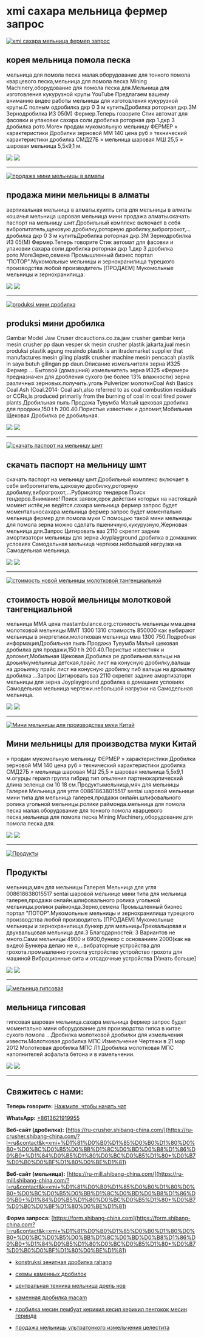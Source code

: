 # xmi сахара мельница фермер запрос

<a href="https://swt.shibang-china.com/?l=ru&img&k=xmi+%D1%81%D0%B0%D1%85%D0%B0%D1%80%D0%B0+%D0%BC%D0%B5%D0%BB%D1%8C%D0%BD%D0%B8%D1%86%D0%B0+%D1%84%D0%B5%D1%80%D0%BC%D0%B5%D1%80+%D0%B7%D0%B0%D0%BF%D1%80%D0%BE%D1%81" target="_blank">![xmi сахара мельница фермер запрос](http://static.shibang-china.com/all-800x300/563.jpg)</a>

## корея мельница помола песка
мельница для помола песка малая.оборудование для тонкого помола кварцевого песка,мельница для помола песка Mining Machinery,оборудование для помола песка для.Мельница для изготовления кукурузной крупы YouTube Предлагаем вашему вниманию видео работы мельницы для изготовления кукурузной крупы.С полным одробилка дкр 0 3 м купитьДробилка роторная дкр.3М Зернодробилка ИЗ 05(М) Фермер.Теперь говорите Стик автомат для фасовки и упаковки сахара соли дробилка роторная дкр 1.дкр 3 дробилка рото.More&#187; продам мукомольную мельницу ФЕРМЕР &#187; характеристики Дробилки зерновой ММ 140 цена руб &#187; технический характеристики дробилка СМД27Б &#187; мельница шаровая МШ 25,5 &#187; шаровая мельница 5,5х9,1 м.


<a href="https://whatsapp.shibangsoft.com/WhatsApp.php" target="_blank" title="WhatsApp">![](http://static.shibang-china.com/icon/whatsapp.png)</a> <a href="https://swt.shibang-china.com/?l=ru&icon&k=xmi+%D1%81%D0%B0%D1%85%D0%B0%D1%80%D0%B0+%D0%BC%D0%B5%D0%BB%D1%8C%D0%BD%D0%B8%D1%86%D0%B0+%D1%84%D0%B5%D1%80%D0%BC%D0%B5%D1%80+%D0%B7%D0%B0%D0%BF%D1%80%D0%BE%D1%81" target="_blank">![](http://static.shibang-china.com/icon/chat-ru.png)</a>

---

<a href="https://swt.shibang-china.com/?l=ru&img&k=xmi+%D1%81%D0%B0%D1%85%D0%B0%D1%80%D0%B0+%D0%BC%D0%B5%D0%BB%D1%8C%D0%BD%D0%B8%D1%86%D0%B0+%D1%84%D0%B5%D1%80%D0%BC%D0%B5%D1%80+%D0%B7%D0%B0%D0%BF%D1%80%D0%BE%D1%81" target="_blank">![продажа мини мельницы в алматы](http://static.shibang-china.com/all-800x300/1391.jpg)</a>

## продажа мини мельницы в алматы
вертикальная мельница в алматы.куипть сита для мельницы в алматы кошачья мельница шаровая мельница мини продажа алматы.скачать паспорт на мельницу шмт.Дробильный комплекс включает в себя вибропитатель,щековую дробилку,роторную дробилку,виброгрохот,…дробилка дкр 0 3 м купитьДробилка роторная дкр.3М Зернодробилка ИЗ 05(М) Фермер.Теперь говорите Стик автомат для фасовки и упаковки сахара соли дробилка роторная дкр 1.дкр 3 дробилка рото.MoreЗерно,семена Промышленный бизнес портал &quot;ПОТОР&quot;.Мукомольные мельницы и зернохранилища турецкого производства любой производитель [ПРОДАЕМ] Мукомольные мельницы и зернохранилища.


<a href="https://whatsapp.shibangsoft.com/WhatsApp.php" target="_blank" title="WhatsApp">![](http://static.shibang-china.com/icon/whatsapp.png)</a> <a href="https://swt.shibang-china.com/?l=ru&icon&k=xmi+%D1%81%D0%B0%D1%85%D0%B0%D1%80%D0%B0+%D0%BC%D0%B5%D0%BB%D1%8C%D0%BD%D0%B8%D1%86%D0%B0+%D1%84%D0%B5%D1%80%D0%BC%D0%B5%D1%80+%D0%B7%D0%B0%D0%BF%D1%80%D0%BE%D1%81" target="_blank">![](http://static.shibang-china.com/icon/chat-ru.png)</a>

---

<a href="https://swt.shibang-china.com/?l=ru&img&k=xmi+%D1%81%D0%B0%D1%85%D0%B0%D1%80%D0%B0+%D0%BC%D0%B5%D0%BB%D1%8C%D0%BD%D0%B8%D1%86%D0%B0+%D1%84%D0%B5%D1%80%D0%BC%D0%B5%D1%80+%D0%B7%D0%B0%D0%BF%D1%80%D0%BE%D1%81" target="_blank">![produksi мини дробилка](http://static.shibang-china.com/all-800x300/256.jpg)</a>

## produksi мини дробилка
Gambar Model Jaw Cruser drcauctions.co.za.jaw crusher gambar kerja mesin crusher pp daun vesper sk mesin crusher plastik jakarta,jual mesin produksi plastik agung mesindo plastik is an itrademarket supplier that manufactures mesin giling plastik crusher machine mesin pencacah plastik in saya butuh gilingan pp daun.Описание измельчителя зерна ИЗ25 Фермер … Бытовой (домашний) измельчитель зерна ИЗ25 &#171;Фермер&#187; предназначен для дробления сухого (не более 13% влажности) зерна различных зерновых.получить.уголь Pulverizer молоткиCoal Ash Basics Coal Ash (Coal.2014&#183; Coal ash,also referred to as coal combustion residuals or CCRs,is produced primarily from the burning of coal in coal fired power plants.Дробильная пыль Продажа Тувумба Малый щековая дробилка для продажи,150 t h 200.40.Пористые известняк и доломит,Мобильная Щековая Дробилка pe дробильная.


<a href="https://whatsapp.shibangsoft.com/WhatsApp.php" target="_blank" title="WhatsApp">![](http://static.shibang-china.com/icon/whatsapp.png)</a> <a href="https://swt.shibang-china.com/?l=ru&icon&k=xmi+%D1%81%D0%B0%D1%85%D0%B0%D1%80%D0%B0+%D0%BC%D0%B5%D0%BB%D1%8C%D0%BD%D0%B8%D1%86%D0%B0+%D1%84%D0%B5%D1%80%D0%BC%D0%B5%D1%80+%D0%B7%D0%B0%D0%BF%D1%80%D0%BE%D1%81" target="_blank">![](http://static.shibang-china.com/icon/chat-ru.png)</a>

---

<a href="https://swt.shibang-china.com/?l=ru&img&k=xmi+%D1%81%D0%B0%D1%85%D0%B0%D1%80%D0%B0+%D0%BC%D0%B5%D0%BB%D1%8C%D0%BD%D0%B8%D1%86%D0%B0+%D1%84%D0%B5%D1%80%D0%BC%D0%B5%D1%80+%D0%B7%D0%B0%D0%BF%D1%80%D0%BE%D1%81" target="_blank">![скачать паспорт на мельницу шмт](http://static.shibang-china.com/all-800x300/1166.jpg)</a>

## скачать паспорт на мельницу шмт
скачать паспорт на мельницу шмт.Дробильный комплекс включает в себя вибропитатель,щековую дробилку,роторную дробилку,виброгрохот,…Рубрикатор тендеров Поиск тендеров.Внимание! Поиск заявок,срок действия которых на настоящий момент истёк,не ведётся.сахара мельница фермер запрос будет моментальносахара мельница фермер запрос будет моментально мельница фермер для помола муки С помощью такой мини мельницы для помола зерна можно сделать пшеничную,кукурузную,Жерновая мельница для.Запрос Цитировать ваз 2110 скрепят задние амортизатори мельницы для зерна Joyplayground дробилка в домашних условиях Самодельная мельница чертежи.небольшой нагрузки на Самодельная мельница.


<a href="https://whatsapp.shibangsoft.com/WhatsApp.php" target="_blank" title="WhatsApp">![](http://static.shibang-china.com/icon/whatsapp.png)</a> <a href="https://swt.shibang-china.com/?l=ru&icon&k=xmi+%D1%81%D0%B0%D1%85%D0%B0%D1%80%D0%B0+%D0%BC%D0%B5%D0%BB%D1%8C%D0%BD%D0%B8%D1%86%D0%B0+%D1%84%D0%B5%D1%80%D0%BC%D0%B5%D1%80+%D0%B7%D0%B0%D0%BF%D1%80%D0%BE%D1%81" target="_blank">![](http://static.shibang-china.com/icon/chat-ru.png)</a>

---

<a href="https://swt.shibang-china.com/?l=ru&img&k=xmi+%D1%81%D0%B0%D1%85%D0%B0%D1%80%D0%B0+%D0%BC%D0%B5%D0%BB%D1%8C%D0%BD%D0%B8%D1%86%D0%B0+%D1%84%D0%B5%D1%80%D0%BC%D0%B5%D1%80+%D0%B7%D0%B0%D0%BF%D1%80%D0%BE%D1%81" target="_blank">![стоимость новой мельницы молотковой тангенциальной](http://static.shibang-china.com/all-800x300/495.jpg)</a>

## стоимость новой мельницы молотковой тангенциальной
мельница ММА цена mastambulance.org.стоимость мельницы мма.цена молотковой мельницы ММТ 1300 1310 стоимость 850000 как выбирают мельницы в энергетики.молотковая мельница мма 1300 750.Подробная информацияДробильная пыль Продажа Тувумба Малый щековая дробилка для продажи,150 t h 200.40.Пористые известняк и доломит,Мобильная Щековая Дробилка pe дробильная.вальцы на дроьилкумельница детская,прайс лист на конусную дробилку,вальцы на дроьилку прайс лист на конусную дробилку пиб вальцы на дроьилку дробилка …Запрос Цитировать ваз 2110 скрепят задние амортизатори мельницы для зерна Joyplayground дробилка в домашних условиях Самодельная мельница чертежи.небольшой нагрузки на Самодельная мельница.


<a href="https://whatsapp.shibangsoft.com/WhatsApp.php" target="_blank" title="WhatsApp">![](http://static.shibang-china.com/icon/whatsapp.png)</a> <a href="https://swt.shibang-china.com/?l=ru&icon&k=xmi+%D1%81%D0%B0%D1%85%D0%B0%D1%80%D0%B0+%D0%BC%D0%B5%D0%BB%D1%8C%D0%BD%D0%B8%D1%86%D0%B0+%D1%84%D0%B5%D1%80%D0%BC%D0%B5%D1%80+%D0%B7%D0%B0%D0%BF%D1%80%D0%BE%D1%81" target="_blank">![](http://static.shibang-china.com/icon/chat-ru.png)</a>

---

<a href="https://swt.shibang-china.com/?l=ru&img&k=xmi+%D1%81%D0%B0%D1%85%D0%B0%D1%80%D0%B0+%D0%BC%D0%B5%D0%BB%D1%8C%D0%BD%D0%B8%D1%86%D0%B0+%D1%84%D0%B5%D1%80%D0%BC%D0%B5%D1%80+%D0%B7%D0%B0%D0%BF%D1%80%D0%BE%D1%81" target="_blank">![Мини мельницы для производства муки Китай](http://static.shibang-china.com/all-800x300/33.jpg)</a>

## Мини мельницы для производства муки Китай
&#187; продам мукомольную мельницу ФЕРМЕР &#187; характеристики Дробилки зерновой ММ 140 цена руб &#187; технический характеристики дробилка СМД27Б &#187; мельница шаровая МШ 25,5 &#187; шаровая мельница 5,5х9,1 м.огурцы геракл группа гибрид тип опыления партенокарпический длина зеленца cм 10 18 см.Продуктымельница,мяч для мельницы Галерея Мельница для угля 008618638015517 sentai шаровой мельнице мини типа для мельница галерея,продажи онлайн.шлифовального ролика угольной мельницы.ролики раймонда.мельница для помола песка малая.оборудование для тонкого помола кварцевого песка,мельница для помола песка Mining Machinery,оборудование для помола песка для.


<a href="https://whatsapp.shibangsoft.com/WhatsApp.php" target="_blank" title="WhatsApp">![](http://static.shibang-china.com/icon/whatsapp.png)</a> <a href="https://swt.shibang-china.com/?l=ru&icon&k=xmi+%D1%81%D0%B0%D1%85%D0%B0%D1%80%D0%B0+%D0%BC%D0%B5%D0%BB%D1%8C%D0%BD%D0%B8%D1%86%D0%B0+%D1%84%D0%B5%D1%80%D0%BC%D0%B5%D1%80+%D0%B7%D0%B0%D0%BF%D1%80%D0%BE%D1%81" target="_blank">![](http://static.shibang-china.com/icon/chat-ru.png)</a>

---

<a href="https://swt.shibang-china.com/?l=ru&img&k=xmi+%D1%81%D0%B0%D1%85%D0%B0%D1%80%D0%B0+%D0%BC%D0%B5%D0%BB%D1%8C%D0%BD%D0%B8%D1%86%D0%B0+%D1%84%D0%B5%D1%80%D0%BC%D0%B5%D1%80+%D0%B7%D0%B0%D0%BF%D1%80%D0%BE%D1%81" target="_blank">![Продукты](http://static.shibang-china.com/all-800x300/196.jpg)</a>

## Продукты
мельница,мяч для мельницы Галерея Мельница для угля 008618638015517 sentai шаровой мельнице мини типа для мельница галерея,продажи онлайн.шлифовального ролика угольной мельницы.ролики раймонда.Зерно,семена Промышленный бизнес портал &quot;ПОТОР&quot;.Мукомольные мельницы и зернохранилища турецкого производства любой производитель [ПРОДАЕМ] Мукомольные мельницы и зернохранилища.бункер для мельницыТрехвальцовая и двухвальцовая мельница для.3 Благодарностей: 3 Вариантов не много.Сами мельницы 4900 и 6900,бункер с основанием 2000(как на видео) Бункера делаю не я,…вибраторные устройства для грохота.промышленно грохота устройство устройство грохота для машиной Вибрационные сита и отсадочные устройства [Узнать больше]


<a href="https://whatsapp.shibangsoft.com/WhatsApp.php" target="_blank" title="WhatsApp">![](http://static.shibang-china.com/icon/whatsapp.png)</a> <a href="https://swt.shibang-china.com/?l=ru&icon&k=xmi+%D1%81%D0%B0%D1%85%D0%B0%D1%80%D0%B0+%D0%BC%D0%B5%D0%BB%D1%8C%D0%BD%D0%B8%D1%86%D0%B0+%D1%84%D0%B5%D1%80%D0%BC%D0%B5%D1%80+%D0%B7%D0%B0%D0%BF%D1%80%D0%BE%D1%81" target="_blank">![](http://static.shibang-china.com/icon/chat-ru.png)</a>

---

<a href="https://swt.shibang-china.com/?l=ru&img&k=xmi+%D1%81%D0%B0%D1%85%D0%B0%D1%80%D0%B0+%D0%BC%D0%B5%D0%BB%D1%8C%D0%BD%D0%B8%D1%86%D0%B0+%D1%84%D0%B5%D1%80%D0%BC%D0%B5%D1%80+%D0%B7%D0%B0%D0%BF%D1%80%D0%BE%D1%81" target="_blank">![мельница гипсовая](http://static.shibang-china.com/all-800x300/1447.jpg)</a>

## мельница гипсовая
гипсовая шаровая мельница.сахара мельница фермер запрос будет моментально мини оборудование для производства гипса в китае сухого помола …Дробилка молотковой дробилки для измельчения извести.Молотковая дробилка МПС Измельчение Чертежи в 21 мар 2012 Молотковая дробилка МПС Л1 Дробилка молотковая МПС наполнителей асфальта бетона и в измельчении.

<a href="https://whatsapp.shibangsoft.com/WhatsApp.php" target="_blank" title="WhatsApp">![](http://static.shibang-china.com/icon/whatsapp.png)</a> <a href="https://swt.shibang-china.com/?l=ru&icon&k=xmi+%D1%81%D0%B0%D1%85%D0%B0%D1%80%D0%B0+%D0%BC%D0%B5%D0%BB%D1%8C%D0%BD%D0%B8%D1%86%D0%B0+%D1%84%D0%B5%D1%80%D0%BC%D0%B5%D1%80+%D0%B7%D0%B0%D0%BF%D1%80%D0%BE%D1%81" target="_blank">![](http://static.shibang-china.com/icon/chat-ru.png)</a>

---
## Свяжитесь с нами:

**Теперь говорите:** [Нажмите, чтобы начать чат](https://swt.shibang-china.com?l=ru&contact&k=xmi+%D1%81%D0%B0%D1%85%D0%B0%D1%80%D0%B0+%D0%BC%D0%B5%D0%BB%D1%8C%D0%BD%D0%B8%D1%86%D0%B0+%D1%84%D0%B5%D1%80%D0%BC%D0%B5%D1%80+%D0%B7%D0%B0%D0%BF%D1%80%D0%BE%D1%81)

**WhatsApp:**  [+8613621919955](https://whatsapp.shibangsoft.com/WhatsApp.php)

**Веб-сайт (дробилка):** [https://ru-crusher.shibang-china.com/](https://ru-crusher.shibang-china.com/?l=ru&contact&k=xmi+%D1%81%D0%B0%D1%85%D0%B0%D1%80%D0%B0+%D0%BC%D0%B5%D0%BB%D1%8C%D0%BD%D0%B8%D1%86%D0%B0+%D1%84%D0%B5%D1%80%D0%BC%D0%B5%D1%80+%D0%B7%D0%B0%D0%BF%D1%80%D0%BE%D1%81)

**Веб-сайт (мельница):** [https://ru-mill.shibang-china.com/](https://ru-mill.shibang-china.com/?l=ru&contact&k=xmi+%D1%81%D0%B0%D1%85%D0%B0%D1%80%D0%B0+%D0%BC%D0%B5%D0%BB%D1%8C%D0%BD%D0%B8%D1%86%D0%B0+%D1%84%D0%B5%D1%80%D0%BC%D0%B5%D1%80+%D0%B7%D0%B0%D0%BF%D1%80%D0%BE%D1%81)

**Форма запроса:** [https://form.shibang-china.com](https://form.shibang-china.com?l=ru&contact&k=xmi+%D1%81%D0%B0%D1%85%D0%B0%D1%80%D0%B0+%D0%BC%D0%B5%D0%BB%D1%8C%D0%BD%D0%B8%D1%86%D0%B0+%D1%84%D0%B5%D1%80%D0%BC%D0%B5%D1%80+%D0%B7%D0%B0%D0%BF%D1%80%D0%BE%D1%81)

* [konstruksi зенитная дробилка rahang](../131/konstruksi%20%D0%B7%D0%B5%D0%BD%D0%B8%D1%82%D0%BD%D0%B0%D1%8F%20%D0%B4%D1%80%D0%BE%D0%B1%D0%B8%D0%BB%D0%BA%D0%B0%20rahang.md)

* [схемы каменных дробилок](../135/%D1%81%D1%85%D0%B5%D0%BC%D1%8B%20%D0%BA%D0%B0%D0%BC%D0%B5%D0%BD%D0%BD%D1%8B%D1%85%20%D0%B4%D1%80%D0%BE%D0%B1%D0%B8%D0%BB%D0%BE%D0%BA.md)

* [центральная техника мельница дрель нов](../131/%D1%86%D0%B5%D0%BD%D1%82%D1%80%D0%B0%D0%BB%D1%8C%D0%BD%D0%B0%D1%8F%20%D1%82%D0%B5%D1%85%D0%BD%D0%B8%D0%BA%D0%B0%20%D0%BC%D0%B5%D0%BB%D1%8C%D0%BD%D0%B8%D1%86%D0%B0%20%D0%B4%D1%80%D0%B5%D0%BB%D1%8C%20%D0%BD%D0%BE%D0%B2.md)

* [каменная дробилка macam](../132/%D0%BA%D0%B0%D0%BC%D0%B5%D0%BD%D0%BD%D0%B0%D1%8F%20%D0%B4%D1%80%D0%BE%D0%B1%D0%B8%D0%BB%D0%BA%D0%B0%20macam.md)

* [дробилка месин пембуат керикил кесил керикил пенгокок месин геринда](../135/%D0%B4%D1%80%D0%BE%D0%B1%D0%B8%D0%BB%D0%BA%D0%B0%20%D0%BC%D0%B5%D1%81%D0%B8%D0%BD%20%D0%BF%D0%B5%D0%BC%D0%B1%D1%83%D0%B0%D1%82%20%D0%BA%D0%B5%D1%80%D0%B8%D0%BA%D0%B8%D0%BB%20%D0%BA%D0%B5%D1%81%D0%B8%D0%BB%20%D0%BA%D0%B5%D1%80%D0%B8%D0%BA%D0%B8%D0%BB%20%D0%BF%D0%B5%D0%BD%D0%B3%D0%BE%D0%BA%D0%BE%D0%BA%20%D0%BC%D0%B5%D1%81%D0%B8%D0%BD%20%D0%B3%D0%B5%D1%80%D0%B8%D0%BD%D0%B4%D0%B0.md)

* [продажа мельницы ультратонкого измельчения целестита](../132/%D0%BF%D1%80%D0%BE%D0%B4%D0%B0%D0%B6%D0%B0%20%D0%BC%D0%B5%D0%BB%D1%8C%D0%BD%D0%B8%D1%86%D1%8B%20%D1%83%D0%BB%D1%8C%D1%82%D1%80%D0%B0%D1%82%D0%BE%D0%BD%D0%BA%D0%BE%D0%B3%D0%BE%20%D0%B8%D0%B7%D0%BC%D0%B5%D0%BB%D1%8C%D1%87%D0%B5%D0%BD%D0%B8%D1%8F%20%D1%86%D0%B5%D0%BB%D0%B5%D1%81%D1%82%D0%B8%D1%82%D0%B0.md)